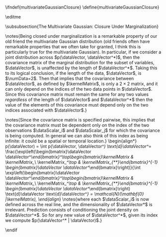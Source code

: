 \ifndef{multivariateGaussianClosure}
\define{multivariateGaussianClosure}

\editme

\subsubsection{The Multivariate Gaussian: Closure Under Marginalization}

\notes{Being closed under marginalization is a remarkable property of our old
friend the multivariate Gaussian distribution (old friends often have
remarkable properties that we often take for granted, I think this is
particularly true for the multivariate Gaussian). In particular, if we
consider a joint distribution across $p(\dataVector, \dataVector^*)$,
then the covariance matrix of the marginal distribution for the subset
of variables, $\dataVector$, is unaffected by the length of
$\dataVector^*$. Taking this to its logical conclusion, if the length of
the data, $\dataVector$, is $\numData=2$. Then that implies that the
covariance between $\dataVector$, as defined by $\kernelMatrix$, is only
a $2\times 2$ matrix, and it can only depend on the indices of the two
data points in $\dataVector$. Since this covariance matrix must remain
the same for any two values *regardless* of the length of $\dataVector$
and $\dataVector^*$ then the value of the elements of this covariance
must depend only on the two indices associated with $\dataVector$.}

\notes{Since the covariance matrix is specified pairwise, this implies that the covariance matrix must be dependent only  on the index
of the two observations $\dataScalar_i$ and $\dataScalar_j$ for which
the covariance is being computed. In general we can also think of this
index as being infinite: it could be a spatial or temporal location.}
\begin{align*} 
p(\dataVector) = \int p(\dataVector, \dataVector^*)
\text{d}\dataVector^*=
\frac{\exp\left(\begin{bmatrix}\dataVector\
\dataVector^*\end{bmatrix}^\top\begin{bmatrix}\kernelMatrix &
\kernelMatrix_*\ \kernelMatrix_*^\top &
\kernelMatrix_{**}\end{bmatrix}^{-1} \begin{bmatrix}\dataVector
\dataVector^*\end{bmatrix}\right)}{\int
\exp\left(\begin{bmatrix}\dataVector\
\dataVector^*\end{bmatrix}^\top\begin{bmatrix}\kernelMatrix &
\kernelMatrix_*\ \kernelMatrix_*^\top &
\kernelMatrix_{**}\end{bmatrix}^{-1} \begin{bmatrix}\dataVector
\dataVector^*\end{bmatrix}\right) \text{d}\dataVector
\text{d}\dataVector^*} = \mathcal{N}(\mathbf{0} |\kernelMatrix),
\end{align*}
\notes{where each $\dataScalar_i$ is now defined across the real line, and the
dimensionality of $\dataVector*$ is irrelevant. Prediction consists of
conditioning the joint density on $\dataVector^*$. So for any new value
of $\dataVector^*$, given its index we compute
$p(\dataVector^* | \dataVector)$.}

\endif
